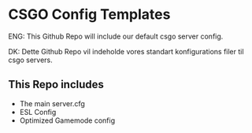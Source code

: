 # CSGO Config Templates

ENG: This Github Repo will include our default csgo server config.

DK: Dette Github Repo vil indeholde vores standart konfigurations filer til csgo servers.

## This Repo includes

* The main server.cfg
* ESL Config
* Optimized Gamemode config
